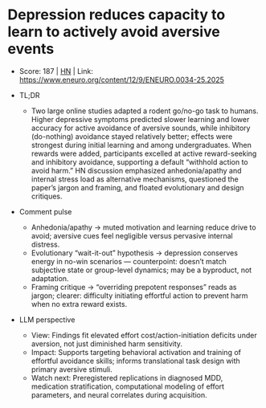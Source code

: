 # Depression reduces capacity to learn to actively avoid aversive events

- Score: 187 | [HN](https://news.ycombinator.com/item?id=45278686) | Link: https://www.eneuro.org/content/12/9/ENEURO.0034-25.2025

- TL;DR
    - Two large online studies adapted a rodent go/no-go task to humans. Higher depressive symptoms predicted slower learning and lower accuracy for active avoidance of aversive sounds, while inhibitory (do-nothing) avoidance stayed relatively better; effects were strongest during initial learning and among undergraduates. When rewards were added, participants excelled at active reward-seeking and inhibitory avoidance, supporting a default “withhold action to avoid harm.” HN discussion emphasized anhedonia/apathy and internal stress load as alternative mechanisms, questioned the paper’s jargon and framing, and floated evolutionary and design critiques.

- Comment pulse
    - Anhedonia/apathy → muted motivation and learning reduce drive to avoid; aversive cues feel negligible versus pervasive internal distress.
    - Evolutionary “wait-it-out” hypothesis → depression conserves energy in no-win scenarios — counterpoint: doesn’t match subjective state or group-level dynamics; may be a byproduct, not adaptation.
    - Framing critique → “overriding prepotent responses” reads as jargon; clearer: difficulty initiating effortful action to prevent harm when no extra reward exists.

- LLM perspective
    - View: Findings fit elevated effort cost/action-initiation deficits under aversion, not just diminished harm sensitivity.
    - Impact: Supports targeting behavioral activation and training of effortful avoidance skills; informs translational task design with primary aversive stimuli.
    - Watch next: Preregistered replications in diagnosed MDD, medication stratification, computational modeling of effort parameters, and neural correlates during acquisition.
